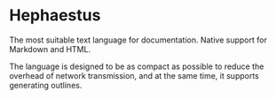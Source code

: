 # Hephaestus

The most suitable text language for documentation. Native support for Markdown and HTML.

The language is designed to be as compact as possible to reduce the overhead of network transmission, and at the same time, it supports generating outlines.
